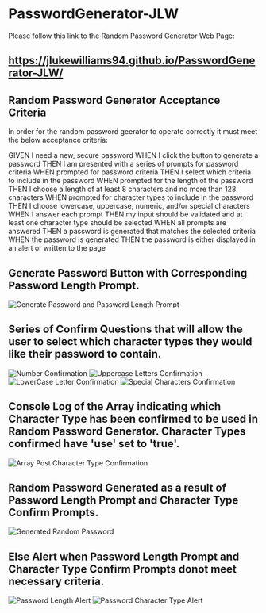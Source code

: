 # PasswordGenerator-JLW

Please follow this link to the Random Password Generator Web Page: 
## https://jlukewilliams94.github.io/PasswordGenerator-JLW/

## Random Password Generator Acceptance Criteria 
In order for the random password geerator to operate correctly it must meet the below acceptance criteria:

GIVEN I need a new, secure password
WHEN I click the button to generate a password
THEN I am presented with a series of prompts for password criteria
WHEN prompted for password criteria
THEN I select which criteria to include in the password
WHEN prompted for the length of the password
THEN I choose a length of at least 8 characters and no more than 128 characters
WHEN prompted for character types to include in the password
THEN I choose lowercase, uppercase, numeric, and/or special characters
WHEN I answer each prompt
THEN my input should be validated and at least one character type should be selected
WHEN all prompts are answered
THEN a password is generated that matches the selected criteria
WHEN the password is generated
THEN the password is either displayed in an alert or written to the page

## Generate Password Button with Corresponding Password Length Prompt. 

![Generate Password and Password Length Prompt](https://user-images.githubusercontent.com/59854275/74200139-1e627200-4c34-11ea-8a9d-7665d11e38ec.png)

## Series of Confirm Questions that will allow the user to select which character types they would like their password to contain. 
![Number Confirmation](https://user-images.githubusercontent.com/59854275/74200167-2fab7e80-4c34-11ea-9c4c-04d10e0f2d71.png)
![Uppercase Letters Confirmation](https://user-images.githubusercontent.com/59854275/74200183-3639f600-4c34-11ea-91ce-8dfc408215cb.png)
![LowerCase Letter Confirmation](https://user-images.githubusercontent.com/59854275/74200195-3df99a80-4c34-11ea-96ac-a1c4f91245ad.png)
![Special Characters Confirmation](https://user-images.githubusercontent.com/59854275/74200205-44881200-4c34-11ea-84c6-2a9c70970f89.png)

## Console Log of the Array indicating which Character Type has been confirmed to be used in Random Password Generator. Character Types confirmed have 'use' set to 'true'.

![Array Post Character Type Confirmation](https://user-images.githubusercontent.com/59854275/74200217-4d78e380-4c34-11ea-8674-a21bfb497b93.png)

## Random Password Generated as a result of Password Length Prompt and Character Type Confirm Prompts. 

![Generated Random Password](https://user-images.githubusercontent.com/59854275/74200228-58337880-4c34-11ea-8a9b-55042522537e.png)

## Else Alert when Password Length Prompt and Character Type Confirm Prompts donot meet necessary criteria. 

![Password Length Alert](https://user-images.githubusercontent.com/59854275/74200247-6aadb200-4c34-11ea-9dea-7776f8f1171f.png)
![Password Character Type Alert](https://user-images.githubusercontent.com/59854275/74200289-8b760780-4c34-11ea-9bea-f2ac8f104fdd.png)
